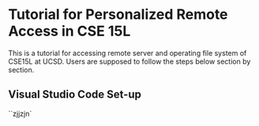 # Tutorial for Personalized Remote Access in CSE 15L

This is a tutorial for accessing remote server and operating file system of CSE15L at UCSD. Users are supposed to follow the steps below section by section.

## Visual Studio Code Set-up
``zjjzjn`
